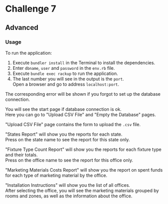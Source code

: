 # Challenge 7

## Advanced

### Usage

To run the application:

1. Execute `bundler install` in the Terminal to install the dependencies.
2. Enter `dbname`, `user` and `password` in the `env.rb` file.
3. Execute `bundle exec rackup` to run the application.
4. The last number you will see in the output is the `port`.\
Open a browser and go to address `localhost:port`.

The corresponding error will be shown if you forgot to set up the database connection.

You will see the start page if database connection is ok.\
Here you can go to "Upload CSV File" and "Empty the Database" pages.

"Upload CSV File" page contains the form to upload the `.csv` file.

"States Report" will show you the reports for each state.\
Press on the state name to see the report for this state only.

"Fixture Type Count Report" will show you the reports for each fixture type and their totals.\
Press on the office name to see the report for this office only.

"Marketing Materials Costs Report" will show you the report on spent funds for each type of marketing material by the office.

"Installation Instructions" will show you the list of all offices.\
After selecting the office, you will see the marketing materials grouped by rooms and zones, as well as the information about the office.

